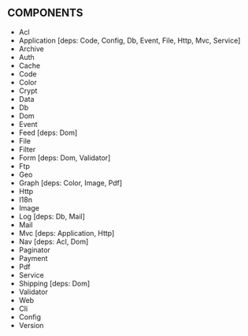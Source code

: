 COMPONENTS
----------
 - Acl
 - Application [deps: Code, Config, Db, Event, File, Http, Mvc, Service]
 - Archive
 - Auth
 - Cache
 - Code
 - Color
 - Crypt
 - Data
 - Db
 - Dom
 - Event
 - Feed        [deps: Dom]
 - File
 - Filter
 - Form        [deps: Dom, Validator]
 - Ftp
 - Geo
 - Graph       [deps: Color, Image, Pdf]
 - Http
 - I18n
 - Image
 - Log         [deps: Db, Mail]
 - Mail
 - Mvc         [deps: Application, Http]
 - Nav         [deps: Acl, Dom]
 - Paginator
 - Payment
 - Pdf
 - Service
 - Shipping    [deps: Dom]
 - Validator
 - Web
 - Cli
 - Config
 - Version
